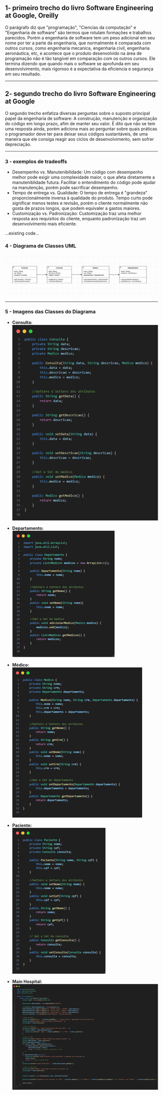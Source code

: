 ## 1- primeiro trecho do livro Software Engineering at Google, Oreilly

O parágrafo diz que "programação", "Ciencias da computação" e "Engenharia de software" são termos que rotulam formações e trabalhos parecidos. Porém a engenharia de software tem um peso adicional em seu nome por ter a parte da engenharia, que normalmente é comparada com outros cursos, como engenharia mecanica, engenharia civil, engenharia aeronáutica, etc, e acontece que o produto desenvolvido na área de programação não é tão tangível em comparação com os outros cursos. Ele termina dizendo que quando mais o software se aprofunda em seu desenvolvimento, mais rigoroso é a expectativa da eficiencia e segurança em seu resultado.

<hr>

## 2- segundo trecho do livro Software Engineering at Google

O segundo trecho enfatiza diversas perguntas sobre o suposto principal papel da engenharia de software: A construção, manutenção e organização do código em longo prazo, afim de manter seu valor. É dito que não se tem uma resposta ainda, porém adiciona mais ao perguntar sobre quais práticas o programador deve ter para deixar seus códigos sustantáveis, de uma maneira que ele consiga reagir aos ciclos de desenvolvimento, sem sofrer depreciação.

<hr>

### 3 - exemplos de tradeoffs

<ul>
<li>Desempenho vs. Manutenibilidade: Um código com desempenho melhor pode exigir uma complexidade maior, o que afeta diretamente a manuteniblidade futura. Facilitar o entendimento do código pode ajudar na manutenção, porém pode sacrificar desempenho.</li>
<li>Tempo de entrega vs. Qualidade: O tempo de entrega é "grandeza" proporcionalmente inversa à qualidade do produto. Tempo curto pode significar menos testes e revisão, porém o cliente normalmente não gosta de prazos longos, que podem equivaler a gastos maiores.</li>
<li>Customização vs. Padronização: Customização traz uma melhor resposta aos requisitos do cliente, enquanto padronização traz um desenvolvimento mais eficiente.</li>
</ul>


...existing code...

### 4 - Diagrama de Classes UML

![Diagrama de Classes UML](Images/Diagrama%20de%20classe%20at4.png)

<hr>

### 5 - Imagens das Classes do Diagrama

- **Consulta:**  
  ![Classe Consulta](Images/classe%20consulta.png)

- **Departamento:**  
  ![Classe Departamento](Images/Classe%20departamento.png)

- **Médico:**  
  ![Classe Médico](Images/classe%20medico.png)

- **Paciente:**  
  ![Classe Paciente](Images/classe%20paciente.png)

- **Main Hospital:**  
  ![Main Hospital](Images/Main%20Hospital.png)



